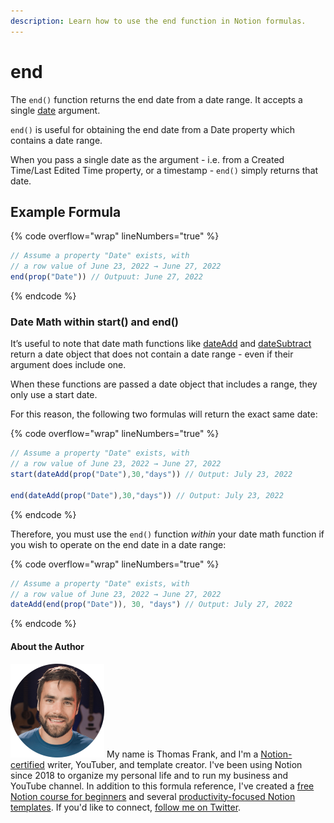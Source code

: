 ```yaml
---
description: Learn how to use the end function in Notion formulas.
---
```


# end

The `end()` function returns the end date from a date range. It accepts a single [date](../../formula-basics/data-types/date-data-type.md) argument.

`end()` is useful for obtaining the end date from a Date property which contains a date range.

When you pass a single date as the argument - i.e. from a Created Time/Last Edited Time property, or a timestamp - `end()` simply returns that date.

## Example Formula

{% code overflow="wrap" lineNumbers="true" %}
```jsx
// Assume a property "Date" exists, with 
// a row value of June 23, 2022 → June 27, 2022
end(prop("Date")) // Outpuut: June 27, 2022
```
{% endcode %}

### Date Math within start() and end()

It’s useful to note that date math functions like [dateAdd](dateadd.md) and [dateSubtract](datesubtract.md) return a date object that does not contain a date range - even if their argument does include one.

When these functions are passed a date object that includes a range, they only use a start date.

For this reason, the following two formulas will return the exact same date:

{% code overflow="wrap" lineNumbers="true" %}
```jsx
// Assume a property "Date" exists, with 
// a row value of June 23, 2022 → June 27, 2022
start(dateAdd(prop("Date"),30,"days")) // Output: July 23, 2022

end(dateAdd(prop("Date"),30,"days")) // Output: July 23, 2022
```
{% endcode %}

Therefore, you must use the `end()` function _within_ your date math function if you wish to operate on the end date in a date range:

{% code overflow="wrap" lineNumbers="true" %}
```jsx
// Assume a property "Date" exists, with 
// a row value of June 23, 2022 → June 27, 2022
dateAdd(end(prop("Date")), 30, "days") // Output: July 27, 2022
```
{% endcode %}

#### About the Author

<img src="../../.gitbook/assets/Notion Fundamentals with Thomas Frank - Avatar 2021 compressed (1).png" alt="" data-size="line"> My name is Thomas Frank, and I'm a [Notion-certified](https://www.credly.com/badges/95fae13a-17bf-4b4a-a3d2-d58c8a3e6a2a/public\_url) writer, YouTuber, and template creator. I've been using Notion since 2018 to organize my personal life and to run my business and YouTube channel. In addition to this formula reference, I've created a [free Notion course for beginners](https://thomasjfrank.com/fundamentals/) and several [productivity-focused Notion templates](https://thomasjfrank.com/templates/). If you'd like to connect, [follow me on Twitter](https://twitter.com/TomFrankly).
